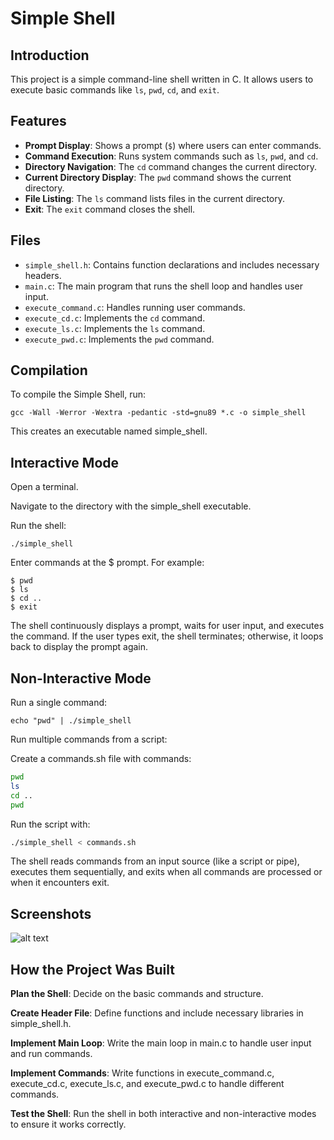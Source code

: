 # Simple Shell

## Introduction

This project is a simple command-line shell written in C. It allows users to execute basic commands like `ls`, `pwd`, `cd`, and `exit`.

## Features

- **Prompt Display**: Shows a prompt (`$`) where users can enter commands.
- **Command Execution**: Runs system commands such as `ls`, `pwd`, and `cd`.
- **Directory Navigation**: The `cd` command changes the current directory.
- **Current Directory Display**: The `pwd` command shows the current directory.
- **File Listing**: The `ls` command lists files in the current directory.
- **Exit**: The `exit` command closes the shell.

## Files

- `simple_shell.h`: Contains function declarations and includes necessary headers.
- `main.c`: The main program that runs the shell loop and handles user input.
- `execute_command.c`: Handles running user commands.
- `execute_cd.c`: Implements the `cd` command.
- `execute_ls.c`: Implements the `ls` command.
- `execute_pwd.c`: Implements the `pwd` command.

## Compilation

To compile the Simple Shell, run:

~~~~
gcc -Wall -Werror -Wextra -pedantic -std=gnu89 *.c -o simple_shell
~~~~

This creates an executable named simple_shell.

## Interactive Mode
Open a terminal.

Navigate to the directory with the simple_shell executable.

Run the shell:



~~~~
./simple_shell
~~~~
Enter commands at the $ prompt. For example:


~~~~
$ pwd
$ ls
$ cd ..
$ exit
~~~~
The shell continuously displays a prompt, waits for user input, and executes the command. If the user types exit, the shell terminates; otherwise, it loops back to display the prompt again.

## Non-Interactive Mode
Run a single command:


~~~~
echo "pwd" | ./simple_shell
~~~~
Run multiple commands from a script:

Create a commands.sh file with commands:

~~~~bash
pwd
ls
cd ..
pwd
~~~~
Run the script with:

~~~~bash
./simple_shell < commands.sh
~~~~
The shell reads commands from an input source (like a script or pipe), executes them sequentially, and exits when all commands are processed or when it encounters exit.
## Screenshots
![alt text](image.png)

## How the Project Was Built
**Plan the Shell**: Decide on the basic commands and structure.

**Create Header File**: Define functions and include necessary libraries in simple_shell.h.

**Implement Main Loop**: Write the main loop in main.c to handle user input and run commands.

**Implement Commands**: Write functions in execute_command.c, execute_cd.c, execute_ls.c, and execute_pwd.c to handle different commands.

**Test the Shell**: Run the shell in both interactive and non-interactive modes to ensure it works correctly.
